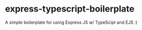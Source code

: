 # express-typescript-boilerplate
 A simple boilerplate for using Express JS w/ TypeScipt and EJS :)
